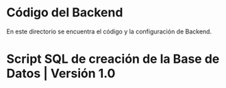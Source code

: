 # **Código del Backend**
En este directorio se encuentra el código y la configuración de Backend.

# Script SQL de creación de la Base de Datos | Versión 1.0

